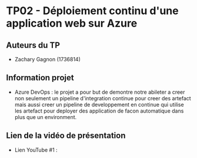 # TP02 - Déploiement continu d'une application web sur Azure

## Auteurs du TP

- Zachary Gagnon (1736814)

## Information projet

- Azure DevOps : le projet a pour but de demontre notre abileter a creer non seulement un pipeline d'integration continue pour creer des artefact mais aussi creer un pipeline de developpement en continue qui utilise les artefact pour deployer des application de facon automatique dans plus que un environment.

## Lien de la vidéo de présentation

- Lien YouTube #1 :
